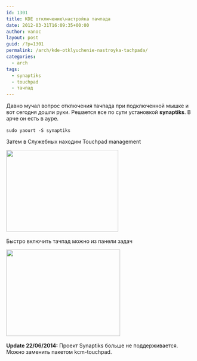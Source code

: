 ```yaml
---
id: 1301
title: KDE отключение\настройка тачпада
date: 2012-03-31T16:09:35+00:00
author: vanoc
layout: post
guid: /?p=1301
permalink: /arch/kde-otklyuchenie-nastroyka-tachpada/
categories:
  - arch
tags:
  - synaptiks
  - touchpad
  - тачпад
---
```

Давно мучал вопрос отключения тачпада при подключенной мышке и вот сегодня дошли руки. Решается все по сути установкой **synaptiks**. В арче он есть в ауре.

`sudo yaourt -S synaptiks`

Затем в Служебных находим Touchpad management

[<img class="aligncenter size-medium wp-image-1302" title="Touchpad management " src="/uploads/2012/03/synaptiksmanagement-300x219.png" alt="" width="300" height="219" srcset="/uploads/2012/03/synaptiksmanagement-300x219.png 300w, /uploads/2012/03/synaptiksmanagement.png 725w" sizes="(max-width: 300px) 100vw, 300px" />](/uploads/2012/03/synaptiksmanagement.png)
  
Быстро включить тачпад можно из панели задач

<img class="aligncenter size-full wp-image-1304" title="Touchpad management " src="/uploads/2012/03/synaptiksmanagement1.png" alt="" width="305" height="232" srcset="/uploads/2012/03/synaptiksmanagement1.png 305w, /uploads/2012/03/synaptiksmanagement1-300x228.png 300w" sizes="(max-width: 305px) 100vw, 305px" />

**Update 22/06/2014:** Проект Synaptiks больше не поддерживается. Можно заменить пакетом kcm-touchpad.